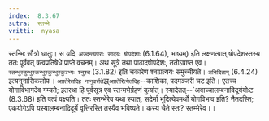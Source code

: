 ```yaml
---
index:  8.3.67
sutra:  स्तन्भे
vritti:  nyasa
---
```


स्तन्भिः सौत्रो धातुः। स यदि` अज्दन्त्यपराः सादयः षोपदेशाः` (6.1.64), भाष्यम्) इति लक्षणत्वात् षोपदेशस्तस्य ततः पूर्ववत् षत्वप्रतिषेधे प्राप्ते वचनम्। अथ सूत्रे तथा पाठादषोपदेशः, ततोऽप्राप्त एव। `स्तन्भुस्तुन्भुस्कन्भुस्कुन्भुस्कुञ्भ्यः श्नुश्च` (3.1.82) इति चकारेण श्नाप्रत्ययः समुच्चीयते। `अनिदिताम्` (6.4.24) इत्यनुनासिकलोपः।
`अप्रतेरेतदिह नानुवर्त्तते`झ्र्`अप्रतेरित्येतदिह`--काशिका, पदमञ्जरी चट इति। एतच्च योगाविभागदेव गम्यते; इतरथा हि पूर्वसूत्र एव स्तन्मभेर्ग्रहणं कुर्यात्। स्यादेतत्--`अवाच्चालम्बनाविदूर्ययोःट (8.3.68) इति षत्वं वक्ष्यति। ततः स्तन्भेरेव यथा स्यात्, सदेर्मा भूदित्येवमर्थो योगविभाव इति? नैतदस्ति; एकयोगेऽपि यस्यालम्बनादिदूर्ये वृत्तिरस्ति तस्यैव भविष्यते। कस्य चैते स्तः? स्तम्भेरेव।।

